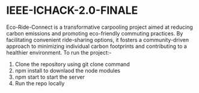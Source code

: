 # IEEE-ICHACK-2.0-FINALE
Eco-Ride-Connect is a transformative carpooling project aimed at reducing carbon emissions and promoting eco-friendly commuting practices. By facilitating convenient ride-sharing options, it fosters a community-driven approach to minimizing individual carbon footprints and contributing to a healthier environment.
To run the project:-
1) Clone the repository using git clone command
2) npm install to downlaod the node modules
3) npm start to start the server
4) Run the repo locally

